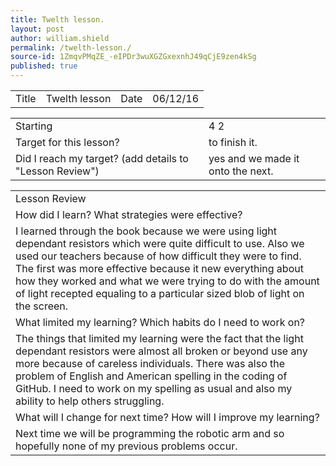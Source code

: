 ```yaml
---
title: Twelth lesson.
layout: post
author: william.shield
permalink: /twelth-lesson./
source-id: 1ZmqvPMqZE_-eIPDr3wuXGZGxexnhJ49qCjE9zen4kSg
published: true
---
```

<table>
  <tr>
    <td>Title</td>
    <td>Twelth lesson</td>
    <td>Date</td>
    <td>06/12/16</td>
  </tr>
</table>


<table>
  <tr>
    <td>Starting </td>
    <td>4 2</td>
  </tr>
  <tr>
    <td>Target for this lesson?</td>
    <td>to finish it.</td>
  </tr>
  <tr>
    <td>Did I reach my target? 
(add details to "Lesson Review")</td>
    <td>yes and we made it onto the next.</td>
  </tr>
</table>


 

<table>
  <tr>
    <td>Lesson Review</td>
  </tr>
  <tr>
    <td>How did I learn? What strategies were effective? </td>
  </tr>
  <tr>
    <td>I learned through the book because we were using light dependant resistors which were quite difficult to use. Also we used our teachers because of how difficult they were to find. The first was more effective because it new everything about  how they worked and what we were trying to do with the amount of light recepted equaling to a particular sized blob of light on the screen.</td>
  </tr>
  <tr>
    <td>What limited my learning? Which habits do I need to work on? </td>
  </tr>
  <tr>
    <td>The things that limited my learning were the fact that the light dependant resistors were almost all broken or beyond use any more because of careless individuals. There was also the problem of English and American spelling in the coding of GitHub. I need to work on my spelling as usual and also my ability to help others struggling.</td>
  </tr>
  <tr>
    <td>What will I change for next time? How will I improve my learning?</td>
  </tr>
  <tr>
    <td>Next time we will be programming the robotic arm and so hopefully none of my previous problems occur.
</td>
  </tr>
</table>


